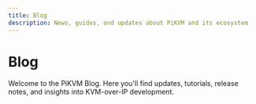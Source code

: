 ```yaml
---
title: Blog
description: News, guides, and updates about PiKVM and its ecosystem
---
```


# Blog

Welcome to the PiKVM Blog. Here you'll find updates, tutorials, release notes, and insights into KVM-over-IP development.